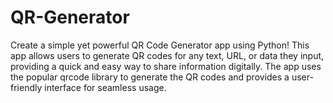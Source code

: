 # QR-Generator
Create a simple yet powerful QR Code Generator app using Python! This app allows users to generate QR codes for any text, URL, or data they input, providing a quick and easy way to share information digitally. The app uses the popular qrcode library to generate the QR codes and provides a user-friendly interface for seamless usage.
